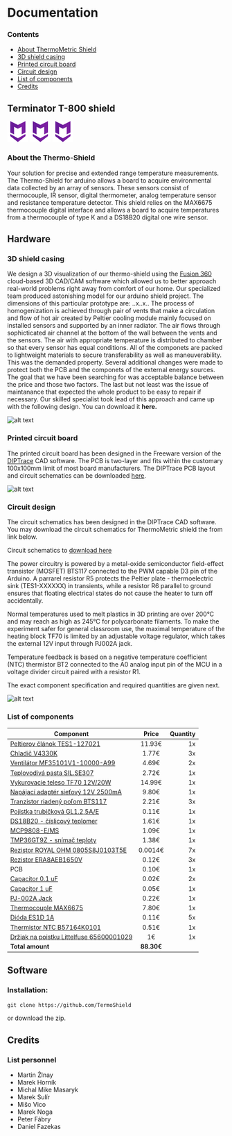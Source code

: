 # Documentation

### Contents
+ [About ThermoMetric Shield](#about-the-thermo-shield)
+ [3D shield casing](#3d-shield-casing)
+ [Printed circuit board](#printed-circuit-board)
+ [Circuit design](#circuit-design)
+ [List of components](#list-of-components)
+ [Credits](#credits)

## Terminator T-800 shield
![alt text](https://github.com/adam-p/markdown-here/raw/master/src/common/images/icon48.png "Logo Title Text 1") 
![alt text](https://github.com/adam-p/markdown-here/raw/master/src/common/images/icon48.png "Logo Title Text 1") 
![alt text](https://github.com/adam-p/markdown-here/raw/master/src/common/images/icon48.png "Logo Title Text 1") 

### About the Thermo-Shield
Your solution for precise and extended range temperature measurements. The Thermo-Shield for arduino allows a board to acquire environmental data collected by an array of sensors. These sensors consist of thermocouple, IR sensor, digital thermometer, analog temperature sensor and resistance temperature detector. This shield relies on the MAX6675 thermocouple digital interface and allows a board to acquire temperatures from a thermocouple of type K and a DS18B20 digital one wire sensor.
## Hardware

### 3D shield casing 
We design a 3D visualization of our thermo-shield using the [Fusion 360](https://www.autodesk.com/products/fusion-360/overview) cloud-based 3D CAD/CAM software which allowed us to better approach real-world problems right away from comfort of our home. Our specialized team produced astonishing model for our arduino shield project. The dimensions of this particular prototype are: ..x..x.. The process of homogenization is achieved through pair of vents that make a circulation and flow of hot air created by Peltier cooling module mainly focused on installed sensors and supported by an inner radiator. The air flows through sophicticated air channel at the bottom of the wall between the vents and the sensors. The air with appropriate temperature is distributed to chamber so that every sensor has equal conditions. All of the componets are packed to lightweight materials to secure transferability as well as maneuverability. This was the demanded property. Several additional changes were made to protect both the PCB and the componets of the external energy sources. The goal that we have been searching for was acceptable balance between the price and those two factors. The last but not least was the issue of maintanance that expected the whole product to be easy to repair if necessary. Our skilled specialist took lead of this approach and came up with the following design. You can download it **here.**

![alt text](https://i.imgur.com/hIZOfO8.png "3D model") 

### Printed circuit board
The printed circuit board has been designed in the Freeware version of the [DIPTrace](https://diptrace.com/) CAD software. The PCB is two-layer and fits within the customary 100x100mm limit of most board manufacturers. The DIPTrace PCB layout and circuit schematics can be downloaded [here](https://github.com/gergelytakacs/AutomationShield/wiki/file/Thermo/ThermoShield_PCB2.1.rar).

![alt text](https://i.imgur.com/hhH9iUO.png "PCB") 

### Circuit design
The circuit schematics has been designed in the DIPTrace CAD software. You may download the circuit schematics for ThermoMetric shield the  from link below.

Circuit schematics to [download here](https://github.com/TermoShield/Elektro/blob/master/ThermoShield_v2.dch)

The power circuitry is powered by a metal-oxide semiconductor field-effect transistor (MOSFET) BTS117 connected to the PWM capable D3 pin of the Arduino. A parrarel resistor R5 protects the Peltier plate - thermoelectric sink (TES1-XXXXXX) in transients, while a resistor R6 parallel to ground ensures that floating electrical states do not cause the heater to turn off accidentally.

Normal temperatures used to melt plastics in 3D printing are over 200°C and may reach as high as 245°C for polycarbonate filaments. To make the experiment safer for general classroom use, the maximal temperature of the heating block TF70 is limited by an adjustable voltage regulator, which takes the external 12V input through PJ002A jack.

Temperature feedback is based on a negative temperature coefficient (NTC) thermistor BT2 connected to the A0 analog input pin of the MCU in a voltage divider circuit paired with a resistor R1.

The exact component specification and required quantities are given next.

![alt text](https://i.imgur.com/sbr4ik7.jpg "Electric schematic layout") 


### List of components

| Component     | Price         | Quantity |
| ------------- |:-------------:| -----:|     
| [Peltierov článok TES1-127021](https://www.conrad.sk/peltierov-clanok-tru-components-tes1-127021-15-4-v-dc-2-1-a-18-1-w.k1569028) | 11.93€ | 1x |   
| [Chladič V4330K](https://www.gme.sk/v4330k) | 1.77€      |   3x |    
| [Ventilátor MF35101V1-10000-A99](https://www.gme.sk/mf35101v1-10000-a99) | 4.69€      |    2x |   
| [Teplovodivá pasta SIL.SE307](https://www.gme.sk/teplovodiva-pasta-sil-se307-white-5g) | 2.72€ | 1x |
| [Vykurovacie teleso TF70 12V/20W](https://www.hudiny.sk/12v-20w-mini-ploche-vyhrevne-teleso-26x38mm.html) | 14.99€ | 1x |
| [Napájací adaptér sieťový 12V 2500mA](https://www.gme.sk/napajeci-adapter-sitovy-12v-2500ma-5-5-2-1mm-b-vigan) | 9.80€ | 1x |
| [Tranzistor riadený poľom BTS117](https://www.gme.sk/unipolarni-tranzistor-bts117-to220) | 2.21€ | 3x |
| [Pojistka trubičková GL1.2,5A/E](https://www.gme.sk/pojistka-trubickova-gl1-2-5a-e?fbclid=IwAR26pUEECM1JgIv6eXmfsC3xKBfPMm5lMTgnZXRuTRgRJyvqPDXqCdsb1Dk) | 0.11€ | 1x |
| [DS18B20 - číslicový teplomer](https://www.gme.sk/ds18b20) | 1.61€ | 1x |
| [MCP9808-E/MS](https://www.distrelec.sk/sk/snimac-teploty-microchip-mcp9808-ms/p/17336047) | 1.09€ | 1x |
| [TMP36GT9Z - snímač teploty](https://www.gme.sk/tmp36gt9z) | 1.38€ | 1x |
| [Rezistor ROYAL OHM 0805S8J0103T5E](https://www.tme.eu/sk/details/smd0805-10k/rezistory-smd-0805/royal-ohm/0805s8j0103t5e/) | 0.0014€ | 7x |
| [Rezistor ERA8AEB1650V](https://cz.farnell.com/panasonic/era8aeb1650v/res-165r-0-1-0-25w-1206-thin-film/dp/2094951) | 0.12€ | 3x |
| PCB | 0.10€ | 1x |
| [Capacitor 0.1 uF](https://www.sparkfun.com/products/8375) | 0.02€ | 2x |
| [Capacitor 1 uF](https://sk.farnell.com/panasonic/ecqv1h105jl/capacitor-film-50v-1uf/dp/1744833) | 0.05€ | 1x |
| [PJ-002A Jack](https://www.mouser.sk/ProductDetail/CUI-Devices/PJ-002A?qs=WyjlAZoYn51CKfAix9Mngw==) | 0.22€ | 1x |
| [Thermocouple MAX6675](https://www.ebay.com/itm/MAX6675-Module-K-Type-Thermocouple-Temperature-Sensor-for-Arduino-AL-/400798924042) | 7.80€ | 1x |
| [Dióda ES1D 1A](https://www.gme.sk/dioda-es1d) | 0.11€ | 5x |
| [Thermistor NTC B57164K0101](https://www.gme.sk/termistor-ntc-b57164k0101) | 0.51€ | 1x |
| [Držiak na poistku Littelfuse 65600001029](https://www.mouser.sk/ProductDetail/Littelfuse/65600001029?qs=Vv6sT79n3zSxfay18w9fWw==) | 1€ | 1x |
| **Total amount** | **88.30€** | 

## Software
### Installation:
```
git clone https://github.com/TermoShield
```
or download the zip.

## Credits
### List personnel
+ Martin Žlnay
+ Marek Horník 
+ Michal Mike Masaryk 
+ Marek Sulír 
+ Mišo Vico 
+ Marek Noga 
+ Peter Fábry
+ Daniel Fazekas
